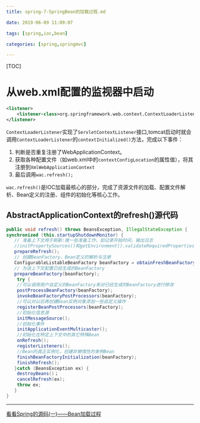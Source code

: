 ```yaml
---
title: spring-7-SpringBean的加载过程.md

date: 2019-06-09 11:09:07

tags: [spring,ioc,bean]

categories: [spring,springmvc]

---
```


[TOC]

<!--more-->

# 从web.xml配置的监视器中启动

```xml
<listener>
    <listener-class>org.springframework.web.context.ContextLoaderListener</listener-class>
</listener>
```

`ContextLoaderListener`实现了`ServletContextListener`接口,tomcat启动时就会调用`ContextLoaderListener`的`contextInitialized()`方法，完成以下事件：

1. 判断是否重复注册了WebApplicationContext。
2. 获取各种配置文件（如web.xml中的`contextConfigLocation`的属性值），将其注册到`XmlWebApplicationContext`
3. 最后调用`wac.refresh();`

`wac.refresh()`是IOC加载最核心的部分，完成了资源文件的加载、配置文件解析、Bean定义的注册、组件的初始化等核心工作。

## AbstractApplicationContext的refresh()源代码

```java
public void refresh() throws BeansException, IllegalStateException {
synchronized (this.startupShutdownMonitor) {
   // 准备上下文用于刷新:做一些准备工作，如记录开始时间，输出日志
   //initPropertySources()和getEnvironment().validateRequiredProperties()一般没干什么事。
   prepareRefresh();
   // 创建BeanFactory，Bean定义的解析与注册
   ConfigurableListableBeanFactory beanFactory = obtainFreshBeanFactory();
   // 为该上下文配置已经生成的BeanFactory
   prepareBeanFactory(beanFactory);
    try {
    //可以调用用户自定义的BeanFactory来对已经生成的BeanFactory进行修改
    postProcessBeanFactory(beanFactory);
    invokeBeanFactoryPostProcessors(beanFactory);
    //可以对以后再创建Bean实例对象添加一些自定义操作
    registerBeanPostProcessors(beanFactory);
    //初始化信息源
    initMessageSource();
    //初始化事件
    initApplicationEventMulticaster();
    //初始化在特定上下文中的其它特殊Bean
    onRefresh();
    registerListeners();
    //Bean的真正实例化，创建非懒惰性的单例Bean
    finishBeanFactoryInitialization(beanFactory);
    finishRefresh();
   }catch (BeansException ex) {
    destroyBeans()；
    cancelRefresh(ex);
    throw ex;
   }
}
```

----

[看看Spring的源码(一)——Bean加载过程](http://my.oschina.net/gongzili/blog/304101)